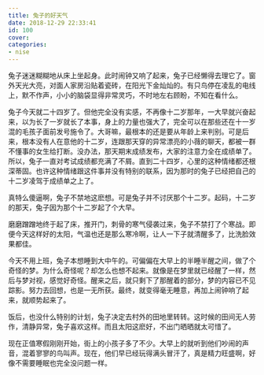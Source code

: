 ```yaml
---
title: 兔子的好天气
date: 2018-12-29 22:33:41
id: 100
cover: 
categories:
- nise
---
```


兔子迷迷糊糊地从床上坐起身。此时闹钟又响了起来，兔子已经懒得去理它了。窗外天光大亮，对面人家房沿贴着瓷砖，在阳光下金灿灿的。有只鸟停在凌乱的电线上，默不作声，小小的脑袋显得非常灵巧，不时地左右顾盼，不知在看什么。

兔子今天就二十四岁了。但他完全没有实感，不再像十二岁那年，一大早就兴奋起来，以为长了一岁就长了本事，身上的力量也强大了，完全可以在那些还在十一岁混的毛孩子面前发号施令了。大哥嘛，最根本的还是要从年龄上来判别。可是后来，根本没有人在意他的十二岁，连跟那天穿的异常漂亮的小薇的聊天，都被一群不懂事的女生给打断。没办法，那天期末成绩发布，大家的注意力全在成绩单了。所以，兔子一直对考试成绩都充满了不屑。直到二十四岁，心里的这种情绪都还根深蒂固。也许这种情绪跟这件事并没有特别的联系，因为那时的兔子已经把自己的十二岁凌驾于成绩单之上了。

真特么傻逼啊，兔子不禁地这麽想。可是兔子并不讨厌那个十二岁。起码，十二岁的那天，兔子因为那个十二岁起了个大早。

磨磨蹭蹭地终于起了床，推开门，刺骨的寒气侵袭过来，兔子不禁打了个寒战。即便今天这样好的太阳，气温也还是那么寒冷啊，让人一下子就清醒多了，比洗脸效果都佳。

今天不用上班，兔子本想睡到大中午的。可偏偏在大早上的半睡半醒之间，做了个奇怪的梦。为什么奇怪呢？却怎么也想不起来。就像是在梦里就已经醒了一样，然后与梦对视，感觉好奇怪。醒来之后，就只剩下了那醒着的部分，梦的内容已不见踪影。努力去回想，也是一无所获。最终，就变得毫无睡意，再加上闹钟响了起来，就顺势起来了。

饭后，也没什么特别的计划，兔子决定去村外的田地里转转。这时候的田间无人劳作，清静异常，兔子喜欢这样。而且太阳这麽好，不出门晒晒就太可惜了。

现在正值寒假刚刚开始，街上的小孩子多了不少。大早上的就听到他们吵闹的声音，混着寥寥的鸟叫声。现在，他们早已经玩得满头冒汗了，真是精力旺盛啊，好像不需要睡眠也完全没问题一样。
